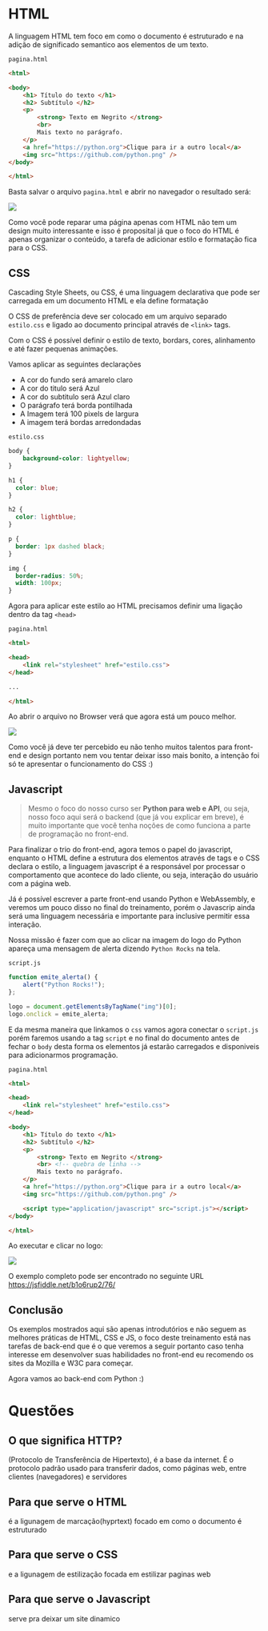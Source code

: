 # HTML

A linguagem HTML tem foco em como o documento é estruturado e na adição de significado semantico aos elementos de um texto.

`pagina.html`
```html
<html>

<body>
    <h1> Título do texto </h1>
    <h2> Subtítulo </h2>
    <p>
        <strong> Texto em Negrito </strong>
        <br>
        Mais texto no parágrafo.
    </p>
    <a href="https://python.org">Clique para ir a outro local</a>
    <img src="https://github.com/python.png" />
</body>

</html>
```

Basta salvar o arquivo `pagina.html` e abrir no navegador o resultado será:

![](imgs/paginahtml.png)


Como você pode reparar uma página apenas com HTML não tem um design muito interessante e isso é proposital já que o foco do HTML é apenas organizar o conteúdo, a tarefa de adicionar estilo e formatação fica para o CSS.


## CSS

Cascading Style Sheets, ou CSS, é uma linguagem declarativa que pode ser carregada em um documento HTML e ela define formatação

O CSS de preferência deve ser colocado em um arquivo separado `estilo.css` e ligado ao documento principal através de `<link>` tags.


Com o CSS é possível definir o estilo de texto, bordars, cores, alinhamento e até fazer pequenas animações.

Vamos aplicar as seguintes declarações

- A cor do fundo será amarelo claro
- A cor do titulo será Azul
- A cor do subtitulo será Azul claro
- O parágrafo terá borda pontilhada
- A Imagem terá 100 pixels de largura
- A imagem terá bordas arredondadas

`estilo.css`
```css
body {
    background-color: lightyellow;
}

h1 {
  color: blue;
}

h2 {
  color: lightblue;
}

p {
  border: 1px dashed black;
}

img {
  border-radius: 50%;
  width: 100px;
}
```

Agora para aplicar este estilo ao HTML precisamos definir uma ligação dentro da tag `<head>`


`pagina.html`
```html
<html>

<head>
    <link rel="stylesheet" href="estilo.css">
</head>

...

</html>
```

Ao abrir o arquivo no Browser verá que agora está um pouco melhor.


![](imgs/paginacomcss.png)



Como você já deve ter percebido eu não tenho muitos talentos para front-end e design portanto nem vou tentar deixar isso mais bonito, a intenção foi só te apresentar o funcionamento do CSS :) 


## Javascript

> Mesmo o foco do nosso curso ser **Python para web e API**, ou seja, nosso foco aqui será o backend (que já vou explicar em breve), é muito importante que você tenha noções de como funciona a parte de programação no front-end.

Para finalizar o trio do front-end, agora temos o papel do javascript, enquanto o HTML define a estrutura dos elementos através de tags e o CSS declara o estilo, a linguagem javascript é a responsável por processar o  comportamento que acontece do lado cliente, ou seja, interação do usuário com a página web.

Já é possível escrever a parte front-end usando Python e WebAssembly, e veremos um pouco disso no final do treinamento, porém o Javascrip ainda será uma linguagem necessária e importante para inclusive permitir essa interação.

Nossa missão é fazer com que ao clicar na imagem do logo do Python apareça uma mensagem de alerta dizendo `Python Rocks` na tela.

`script.js`
```js
function emite_alerta() {
    alert("Python Rocks!");
};

logo = document.getElementsByTagName("img")[0];
logo.onclick = emite_alerta;
```

E da mesma maneira que linkamos o `css` vamos agora conectar o `script.js` porém faremos usando a tag `script` e no final do documento antes de fechar o `body` desta forma os elementos já estarão carregados e disponiveis para adicionarmos programação.

`pagina.html`
```html
<html>

<head>
    <link rel="stylesheet" href="estilo.css">
</head>

<body>
    <h1> Título do texto </h1>
    <h2> Subtítulo </h2>
    <p>
        <strong> Texto em Negrito </strong>
        <br> <!-- quebra de linha -->
        Mais texto no parágrafo.
    </p>
    <a href="https://python.org">Clique para ir a outro local</a>
    <img src="https://github.com/python.png" />

    <script type="application/javascript" src="script.js"></script>
</body>

</html>
```

Ao executar e clicar no logo:

![](imgs/paginacomjs.png)

O exemplo completo pode ser encontrado no seguinte URL https://jsfiddle.net/b1o6rup2/76/ 

## Conclusão

Os exemplos mostrados aqui são apenas introdutórios e não seguem as melhores práticas de HTML, CSS e JS, o foco deste treinamento está nas tarefas de back-end que é o que veremos a seguir portanto caso tenha interesse em desenvolver suas habilidades no front-end eu recomendo os sites da Mozilla e W3C para começar.

Agora vamos ao back-end com Python :)

# Questões

## O que significa HTTP?
(Protocolo de Transferência de Hipertexto), é a base da internet. É o protocolo padrão usado para transferir dados, como páginas web, entre clientes (navegadores) e servidores
## Para que serve o HTML
é a ligunagem de marcação(hyprtext) focado em como o documento é estruturado 
## Para que serve o CSS
e a ligunagem de estilização focada em estilizar paginas web
## Para que serve o Javascript
serve pra deixar um site dinamico 
